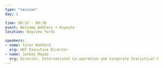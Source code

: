 ```yaml
---
type: "session"
day: 1

time: 09:15 - 09:30
event: Welcome Address + Keynote
location: Bayview Yards

speakers:
- name: Tyler Radford
  org: HOT Executive Director
- name: Jackey Mayda
  org: Director, International Co-operation and Corporate Statistical Methods Division, Statistics Canada
---
```

